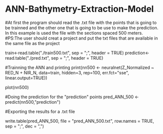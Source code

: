 # ANN-Bathymetry-Extraction-Model

#At first the program should read the .txt file with the points that is going to be trainned and the other one that is going to be use to make the prediction. In this example is used the file with the sections spaced 500 meters.
#PS:The user should creat a project and put the  txt files that are available in the same file as the project

train<-read.table("./train500.txt", sep = ";", header = TRUE)
prediction<-read.table("./pred.txt", sep = ";", header = TRUE)

#Trainning the ANN and printing
print(nn500 <- neuralnet(Z_Normalized ~ RED_N + NIR_N, data=train, hidden=3, rep=100, err.fct="sse", linear.output=TRUE))

plot(nn500)

#Doing the prediction for the "prediction" points
pred_ANN_500 <- predict(nn500,"prediction")

#Exporting the results for a .txt file

write.table(pred_ANN_500, file = "pred_ANN_500.txt", row.names = TRUE, sep = ";", dec = ",")


